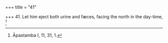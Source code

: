 +++
title = "41"

+++
41. Let him eject both urine and fæces, facing the north in the day-time, [^31] 


[^31]:  Āpastamba I, 11, 31, 1.
